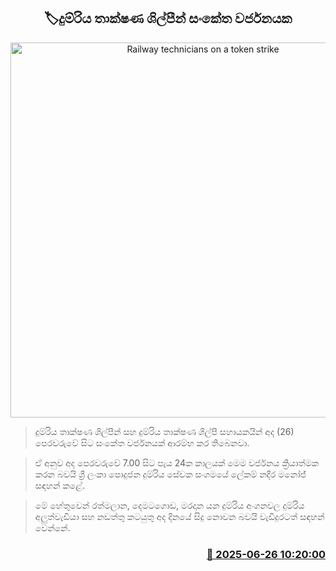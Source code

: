 <p align='center'><b><h2 align='center' title='Railway technicians on a token strike'>🏷දුම්රිය තාක්ෂණ ශිල්පීන් සංකේත වර්ජනයක</h2></b></p>
<p align='center'><img src='https://helakuru.sgp1.cdn.digitaloceanspaces.com/esana/images/lib/trainjaffna.jpg' width='600' alt='Railway technicians on a token strike'></p>

> දුම්රිය තාක්ෂණ ශිල්පීන් සහ දුම්රිය තාක්ෂණ ශිල්පී සහායකයින් අද (26) පෙරවරුවේ සිට සංකේත වර්ජනයක් ආරම්භ කර තිබෙනවා.

> ඒ අනුව අද පෙරවරුවේ 7.00 සිට පැය 24ක කාලයක් මෙම වර්ජනය ක්‍රියාත්මක කරන බවයි ශ්‍රී ලංකා පොදුජන දුම්රිය සේවක සංගමයේ ලේකම් නදීර මනෝජ් සඳහන් කළේ.

> මේ හේතුවෙන් රත්මලාන, දෙමටගොඩ, මරදාන යන දුම්රිය අංගනවල දුම්රිය අලුත්වැඩියා සහ නඩත්තු කටයුතු අද දිනයේ සිදු නොවන බවයි වැඩිදුරටත් සඳහන් වෙන්නේ.



<h3 align='right'><a href='https://www.helakuru.lk/esana/p/111357/'>📅 2025-06-26 10:20:00</a></h3>
